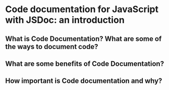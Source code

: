 # Code documentation for JavaScript with JSDoc: an introduction

## What is Code Documentation? What are some of the ways to document code?

## What are some benefits of Code Documentation?

## How important is Code documentation and why?